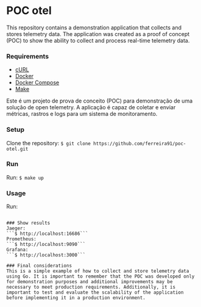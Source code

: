# POC otel
This repository contains a demonstration application that collects and stores telemetry data. The application was created as a proof of concept (POC) to show the ability to collect and process real-time telemetry data.

### Requirements
* [cURL](https://curl.se/)
* [Docker](https://www.docker.com/)
* [Docker Compose](https://docs.docker.com/compose/)
* [Make](https://www.gnu.org/software/make/)

Este é um projeto de prova de conceito (POC) para demonstração de uma solução de open telemetry. A aplicação é capaz de coletar e enviar métricas, rastros e logs para um sistema de monitoramento.

### Setup
Clone the repository:
```$ git clone https://github.com/ferreira91/poc-otel.git```

### Run
Run: 
```$ make up```

### Usage
Run:
```$ curl http:\\localhost:1323\test

### Show results
Jaeger:
```$ http://localhost:16686```
Prometheus:
```$ http://localhost:9090```
Grafana:
```$ http://localhost:3000```

### Final considerations
This is a simple example of how to collect and store telemetry data using Go. It is important to remember that the POC was developed only for demonstration purposes and additional improvements may be necessary to meet production requirements. Additionally, it is important to test and evaluate the scalability of the application before implementing it in a production environment.
